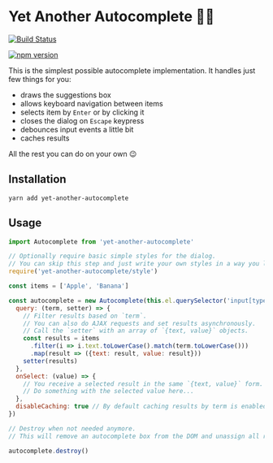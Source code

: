# Yet Another Autocomplete 🙅‍♂️

[![Build Status](https://travis-ci.org/luchkonikita/yet-another-autocomplete.svg?branch=master)](https://travis-ci.org/luchkonikita/yet-another-autocomplete)

[![npm version](https://badge.fury.io/js/yet-another-autocomplete.svg)](https://badge.fury.io/js/yet-another-autocomplete)

This is the simplest possible autocomplete implementation.
It handles just few things for you:
- draws the suggestions box
- allows keyboard navigation between items
- selects item by `Enter` or by clicking it
- closes the dialog on `Escape` keypress
- debounces input events a little bit
- caches results

All the rest you can do on your own 😉

## Installation

```
yarn add yet-another-autocomplete
```

## Usage

```javascript
import Autocomplete from 'yet-another-autocomplete'

// Optionally require basic simple styles for the dialog.
// You can skip this step and just write your own styles in a way you like.
require('yet-another-autocomplete/style')

const items = ['Apple', 'Banana']

const autocomplete = new Autocomplete(this.el.querySelector('input[type="text"]'), {
  query: (term, setter) => {
    // Filter results based on `term`.
    // You can also do AJAX requests and set results asynchronously.
    // Call the `setter` with an array of `{text, value}` objects.
    const results = items
      .filter(i => i.text.toLowerCase().match(term.toLowerCase()))
      .map(result => ({text: result, value: result}))
    setter(results)
  },
  onSelect: (value) => {
    // You receive a selected result in the same `{text, value}` form.
    // Do something with the selected value here...
  },
  disableCaching: true // By default caching results by term is enabled, and can be disabled by this flag
})

// Destroy when not needed anymore.
// This will remove an autocomplete box from the DOM and unassign all related event listeners.

autocomplete.destroy()

```
